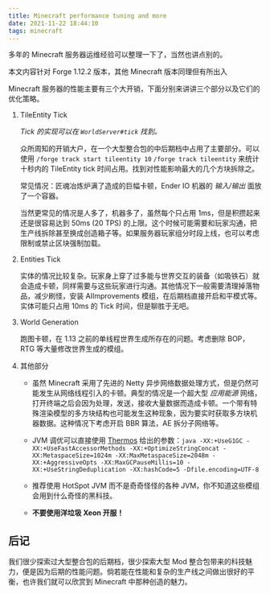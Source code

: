 ```yaml
---
title: Minecraft performance tuning and more
date: 2021-11-22 18:44:10
tags: minecraft
---
```


多年的 Minecraft 服务器运维经验可以整理一下了，当然也讲点别的。

本文内容针对 Forge 1.12.2 版本，其他 Minecraft 版本同理但有所出入

Minecraft 服务器的性能主要有三个大开销，下面分别来讲讲三个部分以及它们的优化策略。

1. TileEntity Tick

   _Tick 的实现可以在 `WorldServer#tick` 找到。_

   众所周知的开销大户，在一个大型整合包的中后期档中占用了主要部分。可以使用 `/forge track start tileentity 10` `/forge track tileentity` 来统计十秒内的 TileEntity tick 时间占用。找到对性能影响最大的几个方块拆除之。

   常见情况：匠魂冶炼炉满了造成的巨幅卡顿，Ender IO 机器的 _输入/输出_ 面放了一个容器。

   当然更常见的情况是人多了，机器多了，虽然每个只占用 1ms，但是积攒起来还是很容易达到 50ms (20 TPS) 的上限。这个时候可能需要和玩家沟通，把生产线拆除甚至换成创造箱子等。如果服务器玩家组分时段上线，也可以考虑限制或禁止区块强制加载。

2. Entities Tick

   实体的情况比较复杂。玩家身上穿了过多能与世界交互的装备（如吸铁石）就会造成卡顿，同样需要与这些玩家进行沟通。其他情况下一般需要清理掉落物品，减少刷怪，安装 AIImprovements 模组，在后期档直接开启和平模式等。实体可能只占用 10ms 的 Tick 时间，但是聊胜于无吧。

3. World Generation

   跑图卡顿，在 1.13 之前的单线程世界生成所存在的问题。考虑删除 BOP，RTG 等大量修改世界生成的模组。

4. 其他部分

   - 虽然 Minecraft 采用了先进的 Netty 异步网络数据处理方式，但是仍然可能发生从网络线程引入的卡顿。典型的情况是一个超大型 _应用能源_ 网络，打开终端之后会因为处理，发送，接收大量数据而造成卡顿。一个带有特殊渲染模型的多方块结构也可能发生这种现象，因为要实时获取多方块机器数据。这种情况下考虑开启 BBR 算法，AE 拆分子网络等。

   - JVM 调优可以直接使用 [Thermos](https://cyberdynecc.github.io/Thermos/install) 给出的参数：`java -XX:+UseG1GC -XX:+UseFastAccessorMethods -XX:+OptimizeStringConcat -XX:MetaspaceSize=1024m -XX:MaxMetaspaceSize=2048m -XX:+AggressiveOpts -XX:MaxGCPauseMillis=10 -XX:+UseStringDeduplication -XX:hashCode=5 -Dfile.encoding=UTF-8`

   - 推荐使用 HotSpot JVM 而不是奇奇怪怪的各种 JVM，你不知道这些模组会用到什么奇怪的黑科技。

   - **不要使用洋垃圾 Xeon 开服！**

## 后记

我们很少探索过大型整合包的后期档，很少探索大型 Mod 整合包带来的科技魅力，便是因为后期的性能问题。倘若能在性能和复杂的生产线之间做出很好的平衡，也许我们就可以欣赏到 Minecraft 中那种创造的魅力。
